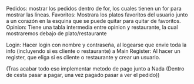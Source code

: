 Pedidos: mostrar los pedidos dentro de for, los cuales tienen un for para mostrar las lineas.
Favoritos: Mostrara los platos favoritos del usuario junto a un corazón en la esquina que se puede quitar para quitar de favoritos.
Opinion: Tiene una tabla intermedia entre opinion y restaurante, la cual mostraremos debajo de plato/restaurante

Login: Hacer login con nombre y contraseña, al logearse que envie toda la info (incluyendo si es cliente o restaurante) a Main
Register: Al hacer un register, que eliga si es cliente o restaurante y crear un usuario.





(Tras acabar todo eso implementar metodo de pago junto a Nada (Dentro de cesta pasar a pagar, una vez pagado pasar a ver el pedido))
